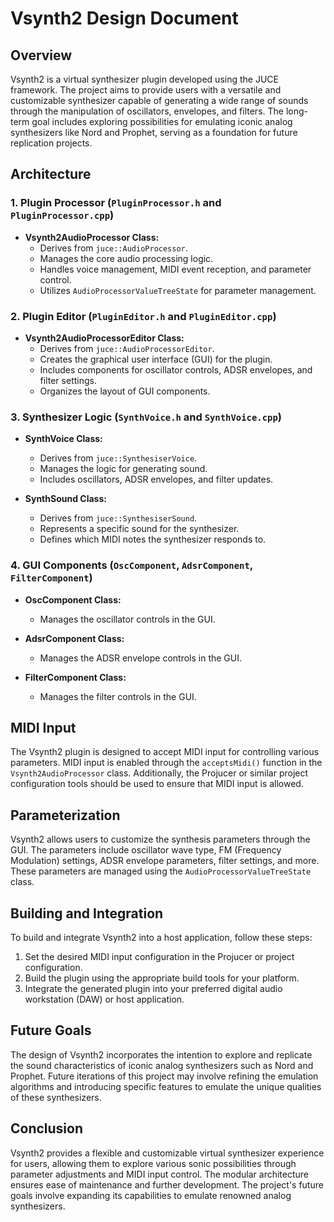 # Vsynth2 Design Document

## Overview

Vsynth2 is a virtual synthesizer plugin developed using the JUCE framework. The project aims to provide users with a versatile and customizable synthesizer capable of generating a wide range of sounds through the manipulation of oscillators, envelopes, and filters. The long-term goal includes exploring possibilities for emulating iconic analog synthesizers like Nord and Prophet, serving as a foundation for future replication projects.

## Architecture

### 1. Plugin Processor (`PluginProcessor.h` and `PluginProcessor.cpp`)

- **Vsynth2AudioProcessor Class:**
  - Derives from `juce::AudioProcessor`.
  - Manages the core audio processing logic.
  - Handles voice management, MIDI event reception, and parameter control.
  - Utilizes `AudioProcessorValueTreeState` for parameter management.

### 2. Plugin Editor (`PluginEditor.h` and `PluginEditor.cpp`)

- **Vsynth2AudioProcessorEditor Class:**
  - Derives from `juce::AudioProcessorEditor`.
  - Creates the graphical user interface (GUI) for the plugin.
  - Includes components for oscillator controls, ADSR envelopes, and filter settings.
  - Organizes the layout of GUI components.

### 3. Synthesizer Logic (`SynthVoice.h` and `SynthVoice.cpp`)

- **SynthVoice Class:**
  - Derives from `juce::SynthesiserVoice`.
  - Manages the logic for generating sound.
  - Includes oscillators, ADSR envelopes, and filter updates.

- **SynthSound Class:**
  - Derives from `juce::SynthesiserSound`.
  - Represents a specific sound for the synthesizer.
  - Defines which MIDI notes the synthesizer responds to.

### 4. GUI Components (`OscComponent`, `AdsrComponent`, `FilterComponent`)

- **OscComponent Class:**
  - Manages the oscillator controls in the GUI.

- **AdsrComponent Class:**
  - Manages the ADSR envelope controls in the GUI.

- **FilterComponent Class:**
  - Manages the filter controls in the GUI.

## MIDI Input

The Vsynth2 plugin is designed to accept MIDI input for controlling various parameters. MIDI input is enabled through the `acceptsMidi()` function in the `Vsynth2AudioProcessor` class. Additionally, the Projucer or similar project configuration tools should be used to ensure that MIDI input is allowed.

## Parameterization

Vsynth2 allows users to customize the synthesis parameters through the GUI. The parameters include oscillator wave type, FM (Frequency Modulation) settings, ADSR envelope parameters, filter settings, and more. These parameters are managed using the `AudioProcessorValueTreeState` class.

## Building and Integration

To build and integrate Vsynth2 into a host application, follow these steps:

1. Set the desired MIDI input configuration in the Projucer or project configuration.
2. Build the plugin using the appropriate build tools for your platform.
3. Integrate the generated plugin into your preferred digital audio workstation (DAW) or host application.

## Future Goals

The design of Vsynth2 incorporates the intention to explore and replicate the sound characteristics of iconic analog synthesizers such as Nord and Prophet. Future iterations of this project may involve refining the emulation algorithms and introducing specific features to emulate the unique qualities of these synthesizers.

## Conclusion

Vsynth2 provides a flexible and customizable virtual synthesizer experience for users, allowing them to explore various sonic possibilities through parameter adjustments and MIDI input control. The modular architecture ensures ease of maintenance and further development. The project's future goals involve expanding its capabilities to emulate renowned analog synthesizers.
